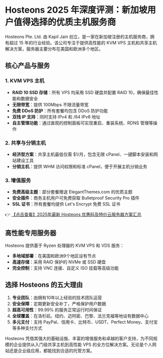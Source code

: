 # Hosteons 2025 年深度评测：新加坡用户值得选择的优质主机服务商

Hosteons Pte. Ltd. 由 Kapil Jain 创立，是一家在新加坡注册的主机服务商，拥有超过 15 年的行业经验。该公司专注于提供高性能的 KVM VPS 主机和共享主机解决方案，服务器主要分布在美国和欧洲多个地区。

## 核心产品与服务

### 1. KVM VPS 主机
- **RAID 10 SSD 存储**：所有 VPS 均采用 SSD 硬盘并配置 RAID 10，确保最佳性能和数据安全
- **无限带宽**：提供 100Mbps 不限流量带宽
- **免费 DDoS 防护**：所有套餐均包含 DDoS 防护功能
- **双栈 IP 支持**：同时支持 IPv4 和 /64 IPv6 地址
- **自主管理功能**：通过直观的控制面板可实现重启、重装系统、RDNS 管理等操作

### 2. 共享与分销主机
- **经济型方案**：共享主机最低仅需 $1/月，包含无限 cPanel、一键脚本安装和网站建设工具
- **分销主机**：提供 WHM 访问权限和标准 cPanel，便于开展主机分销业务

### 3. 增值服务
- **免费高级主题**：部分套餐赠送 ElegantThemes.com 的优质主题
- **安全插件**：商务主机用户可免费获取 Bulletproof Security Pro 插件
- **SSL 证书**：所有套餐均提供 Let's Encrypt 免费 SSL 证书

👉 [【点击查看】2025年最新 Hosteons 优惠码及特价云服务器方案汇总](https://bit.ly/hosteons)

## 高性能专用服务器
Hosteons 提供基于 Ryzen 处理器的 KVM VPS 和 VDS 服务：
- **多地域部署**：在美国和欧洲9个地区设有节点
- **高速存储**：采用 RAID 保护的 NVMe 或 SSD 硬盘
- **完全控制**：支持 VNC 连接、自定义 ISO 挂载等高级功能

## 选择 Hosteons 的五大理由

1. **专业团队**：由拥有10年以上经验的技术团队运营
2. **安全保障**：定期更新安全补丁，严格保护用户数据
3. **超高可用性**：99.99% 的服务正常运行时间保证
4. **全球覆盖**：在洛杉矶、纽约、迈阿密、巴黎、法兰克福等地设有数据中心
5. **多元支付**：支持 PayPal、信用卡、比特币、USDT、Perfect Money、支付宝等多种支付方式

Hosteons 凭借其强大的基础设施、丰富的增值服务和卓越的客户支持，为不同规模的企业提供从入门级共享主机到高性能 VPS 的全方位解决方案。无论是个人网站还是企业级应用，都能找到合适的托管方案。